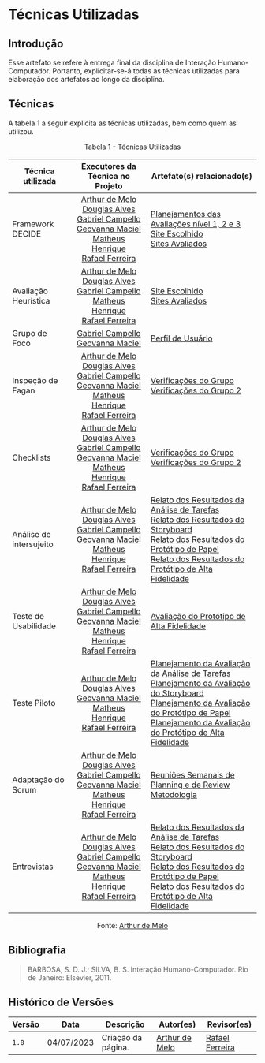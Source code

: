 # Técnicas Utilizadas

## Introdução

Esse artefato se refere à entrega final da disciplina de Interação Humano-Computador. Portanto, explicitar-se-á todas as técnicas utilizadas para elaboração dos artefatos ao longo da disciplina.

## Técnicas

A tabela 1 a seguir explicita as técnicas utilizadas, bem como quem as utilizou.

<center>

Tabela 1 - Técnicas Utilizadas

|Técnica utilizada|Executores da Técnica no Projeto|Artefato(s) relacionado(s)|
|-----------------|:-----------:|--------------------|
|Framework DECIDE |[Arthur de Melo](https://github.com/arthurmlv) <br> [Douglas Alves](https://github.com/dougalvs) <br> [Gabriel Campello](https://github.com/g16c) <br> [Geovanna Maciel](https://github.com/manuziny) <br>[Matheus Henrique](https://github.com/mathonaut) <br> [Rafael Ferreira](https://github.com/RafaelCLG0)| [Planejamentos das Avaliações nível 1, 2 e 3](https://interacao-humano-computador.github.io/2023.1-BilheteriaDigital/design-avaliacao-desenvolvimento/nivel-1/analise-de-tarefas-dad/planejamento-avaliavao-at/) <br> [Site Escolhido](https://interacao-humano-computador.github.io/2023.1-BilheteriaDigital/planejamento/site-escolhido/)<br> [Sites Avaliados](https://interacao-humano-computador.github.io/2023.1-BilheteriaDigital/planejamento/sites-avaliados/) |
|Avaliação Heurística|[Arthur de Melo](https://github.com/arthurmlv) <br> [Douglas Alves](https://github.com/dougalvs) <br> [Gabriel Campello](https://github.com/g16c) <br>[Matheus Henrique](https://github.com/mathonaut) <br> [Rafael Ferreira](https://github.com/RafaelCLG0)| [Site Escolhido](https://interacao-humano-computador.github.io/2023.1-BilheteriaDigital/planejamento/site-escolhido/) <br> [Sites Avaliados](https://interacao-humano-computador.github.io/2023.1-BilheteriaDigital/planejamento/sites-avaliados/) |
|Grupo de Foco|[Gabriel Campello](https://github.com/g16c) <br> [Geovanna Maciel](https://github.com/manuziny)|[Perfil de Usuário](https://interacao-humano-computador.github.io/2023.1-BilheteriaDigital/analise-de-requisitos/perfil-usuario/#metodologia)|
|Inspeção de Fagan|[Arthur de Melo](https://github.com/arthurmlv) <br> [Douglas Alves](https://github.com/dougalvs) <br> [Gabriel Campello](https://github.com/g16c) <br> [Geovanna Maciel](https://github.com/manuziny) <br>[Matheus Henrique](https://github.com/mathonaut) <br> [Rafael Ferreira](https://github.com/RafaelCLG0)| [Verificações do Grupo](https://interacao-humano-computador.github.io/2023.1-BilheteriaDigital/verificacao/grupo/etapa1/planejamento-verificacao-etapa1-grupo/) <br> [Verificações do Grupo 2](https://interacao-humano-computador.github.io/2023.1-BilheteriaDigital/verificacao/grupo2/etapa1/planejamento/) |
|Checklists|[Arthur de Melo](https://github.com/arthurmlv) <br> [Douglas Alves](https://github.com/dougalvs) <br> [Gabriel Campello](https://github.com/g16c) <br> [Geovanna Maciel](https://github.com/manuziny) <br>[Matheus Henrique](https://github.com/mathonaut) <br> [Rafael Ferreira](https://github.com/RafaelCLG0)| [Verificações do Grupo](https://interacao-humano-computador.github.io/2023.1-BilheteriaDigital/verificacao/grupo/etapa1/planejamento-verificacao-etapa1-grupo/) <br> [Verificações do Grupo 2](https://interacao-humano-computador.github.io/2023.1-BilheteriaDigital/verificacao/grupo2/etapa1/planejamento/) |
|Análise de intersujeito| [Arthur de Melo](https://github.com/arthurmlv) <br> [Douglas Alves](https://github.com/dougalvs) <br> [Gabriel Campello](https://github.com/g16c) <br> [Geovanna Maciel](https://github.com/manuziny) <br>[Matheus Henrique](https://github.com/mathonaut) <br> [Rafael Ferreira](https://github.com/RafaelCLG0) | [Relato dos Resultados da Análise de Tarefas](https://interacao-humano-computador.github.io/2023.1-BilheteriaDigital/design-avaliacao-desenvolvimento/nivel-1/analise-de-tarefas-dad/resultado-relato-analise-de-tarefas/) <br> [Relato dos Resultados do Storyboard](https://interacao-humano-computador.github.io/2023.1-BilheteriaDigital/design-avaliacao-desenvolvimento/nivel-1/storyboard-dad/relato-resultado-storyboard/) <br> [Relato dos Resultados do Protótipo de Papel](https://interacao-humano-computador.github.io/2023.1-BilheteriaDigital/design-avaliacao-desenvolvimento/nivel-2/prototipo-papel-dad/relato-dos-resultados-pp/) <br> [Relato dos Resultados do Protótipo de Alta Fidelidade](https://interacao-humano-computador.github.io/2023.1-BilheteriaDigital/design-avaliacao-desenvolvimento/nivel-3/relato-resultados-paf/) |
|Teste de Usabilidade| [Arthur de Melo](https://github.com/arthurmlv) <br> [Douglas Alves](https://github.com/dougalvs) <br> [Gabriel Campello](https://github.com/g16c) <br> [Geovanna Maciel](https://github.com/manuziny) <br>[Matheus Henrique](https://github.com/mathonaut) <br> [Rafael Ferreira](https://github.com/RafaelCLG0) | [Avaliação do Protótipo de Alta Fidelidade](https://interacao-humano-computador.github.io/2023.1-BilheteriaDigital/design-avaliacao-desenvolvimento/nivel-3/relato-resultados-paf/) |
|Teste Piloto|[Arthur de Melo](https://github.com/arthurmlv) <br> [Douglas Alves](https://github.com/dougalvs) <br> [Geovanna Maciel](https://github.com/manuziny) <br>[Matheus Henrique](https://github.com/mathonaut) <br> [Rafael Ferreira](https://github.com/RafaelCLG0)| [Planejamento da Avaliação da Análise de Tarefas](https://interacao-humano-computador.github.io/2023.1-BilheteriaDigital/design-avaliacao-desenvolvimento/nivel-1/analise-de-tarefas-dad/planejamento-avaliavao-at/) <br> [Planejamento da Avaliação do Storyboard](https://interacao-humano-computador.github.io/2023.1-BilheteriaDigital/design-avaliacao-desenvolvimento/nivel-1/storyboard-dad/planejamento-avaliavao-sb/) <br> [Planejamento da Avaliação do Protótipo de Papel](https://interacao-humano-computador.github.io/2023.1-BilheteriaDigital/design-avaliacao-desenvolvimento/nivel-2/prototipo-papel-dad/planejamento-avaliacao-pp/#resultado-do-teste-piloto) <br> [Planejamento da Avaliação do Protótipo de Alta Fidelidade](https://interacao-humano-computador.github.io/2023.1-BilheteriaDigital/design-avaliacao-desenvolvimento/nivel-3/planejamento-avaliacao-paf/#planejamento-do-teste-piloto) |
|Adaptação do Scrum|[Arthur de Melo](https://github.com/arthurmlv) <br> [Douglas Alves](https://github.com/dougalvs) <br> [Gabriel Campello](https://github.com/g16c) <br> [Geovanna Maciel](https://github.com/manuziny) <br>[Matheus Henrique](https://github.com/mathonaut) <br> [Rafael Ferreira](https://github.com/RafaelCLG0)|[Reuniões Semanais de Planning e de Review](https://interacao-humano-computador.github.io/2023.1-BilheteriaDigital/atas/IHC_Ata_01/) <br> [Metodologia](https://interacao-humano-computador.github.io/2023.1-BilheteriaDigital/planejamento/metodologia/#scrum)|
|Entrevistas|[Arthur de Melo](https://github.com/arthurmlv) <br> [Douglas Alves](https://github.com/dougalvs) <br> [Gabriel Campello](https://github.com/g16c) <br> [Geovanna Maciel](https://github.com/manuziny) <br>[Matheus Henrique](https://github.com/mathonaut) <br> [Rafael Ferreira](https://github.com/RafaelCLG0)|[Relato dos Resultados da Análise de Tarefas](https://interacao-humano-computador.github.io/2023.1-BilheteriaDigital/design-avaliacao-desenvolvimento/nivel-1/analise-de-tarefas-dad/resultado-relato-analise-de-tarefas/) <br> [Relato dos Resultados do Storyboard](https://interacao-humano-computador.github.io/2023.1-BilheteriaDigital/design-avaliacao-desenvolvimento/nivel-1/storyboard-dad/relato-resultado-storyboard/) <br> [Relato dos Resultados do Protótipo de Papel](https://interacao-humano-computador.github.io/2023.1-BilheteriaDigital/design-avaliacao-desenvolvimento/nivel-2/prototipo-papel-dad/relato-dos-resultados-pp/) <br> [Relato dos Resultados do Protótipo de Alta Fidelidade](https://interacao-humano-computador.github.io/2023.1-BilheteriaDigital/design-avaliacao-desenvolvimento/nivel-3/relato-resultados-paf/)|

Fonte: [Arthur de Melo](https://github.com/arthurmlv)

</center>

## Bibliografia

> BARBOSA, S. D. J.; SILVA, B. S. Interação Humano-Computador. Rio de Janeiro: Elsevier, 2011.

## Histórico de Versões

| Versão | Data       | Descrição          | Autor(es)                                        | Revisor(es)                                    |
| ------ | ---------- | ------------------ | ------------------------------------------------ | ---------------------------------------------- |
| `1.0`  | 04/07/2023 | Criação da página. | [Arthur de Melo](https://github.com/arthurmlv) | [Rafael Ferreira](https://github.com/rafaelclg0)  |